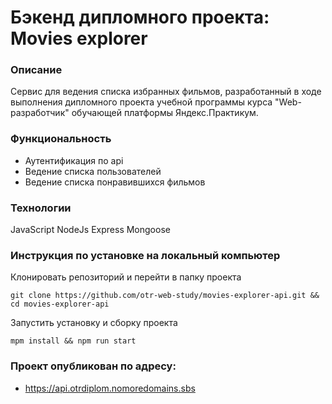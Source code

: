 # Бэкенд дипломного проекта: Movies explorer

### Описание
Сервис для ведения списка избранных фильмов, 
разработанный в ходе выполнения дипломного проекта
учебной программы курса "Web-разработчик" 
обучающей платформы Яндекс.Практикум.
### Функциональность
* Аутентификация по api
* Ведение списка пользователей
* Ведение списка понравившихся фильмов
### Технологии
JavaScript
NodeJs
Express
Mongoose
### Инструкция по установке на локальный компьютер
Клонировать репозиторий и перейти в папку проекта
```
git clone https://github.com/otr-web-study/movies-explorer-api.git && cd movies-explorer-api
```
Запустить установку и сборку проекта
```
mpm install && npm run start
```
### Проект опубликован по адресу:
- https://api.otrdiplom.nomoredomains.sbs
